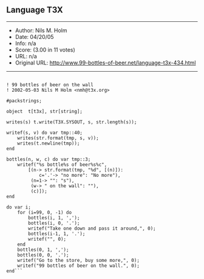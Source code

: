 
## Language T3X ##
---
- Author: Nils M. Holm
- Date: 04/20/05
- Info: n/a
- Score:  (3.00 in 11 votes)
- URL: n/a
- Original URL: http://www.99-bottles-of-beer.net/language-t3x-434.html
---

```module bottles(t3x, string);

! 99 bottles of beer on the wall
! 2002-05-03 Nils M Holm <nmh@t3x.org>

#packstrings;

object	t[t3x], str[string];

writes(s) t.write(T3X.SYSOUT, s, str.length(s));

writef(s, v) do var tmp::40;
	writes(str.format(tmp, s, v));
	writes(t.newline(tmp));
end

bottles(n, w, c) do var tmp::3;
	writef("%s bottle%s of beer%s%c",
		[(n-> str.format(tmp, "%d", [(n)]):
			c='.'-> "no more": "No more"),
		 (n=1-> "": "s"),
		 (w-> " on the wall": ""),
		 (c)]);
end

do var i;
	for (i=99, 0, -1) do
		bottles(i, 1, ',');
		bottles(i, 0, '.');
		writef("Take one down and pass it around,", 0);
		bottles(i-1, 1, '.');
		writef("", 0);
	end
	bottles(0, 1, ',');
	bottles(0, 0, '.');
	writef("Go to the store, buy some more,", 0);
	writef("99 bottles of beer on the wall.", 0);
end```